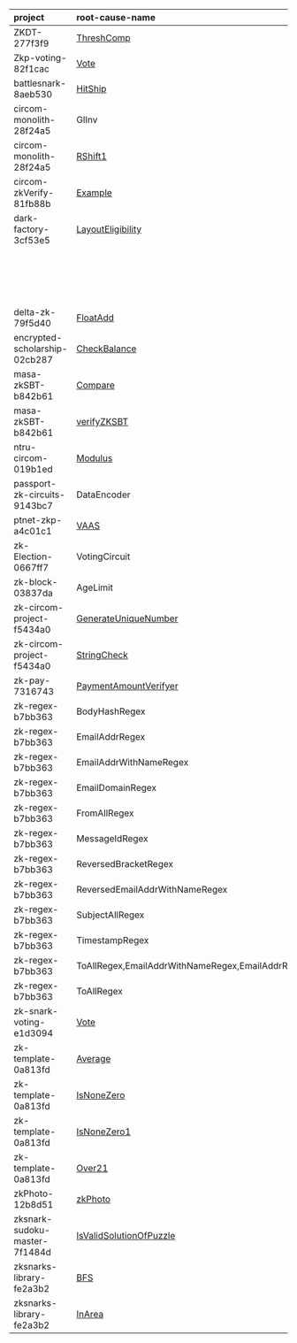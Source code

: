 | project                       | root-cause-name                                                                                                                                                   | issue                                                          | fix                                                                                     | status    | deployment / release                                                            |
|:------------------------------|:------------------------------------------------------------------------------------------------------------------------------------------------------------------|:---------------------------------------------------------------|:----------------------------------------------------------------------------------------|:----------|:--------------------------------------------------------------------------------|
| ZKDT-277f3f9                  | [ThreshComp](https://github.com/PratyushRT/ZKDT/blob/277f3f98339bc232f200de9132a2e84cb1f3796f/circuits/AuthenticatedDT.circom)                                    | nan                                                            | nan                                                                                     | nan       | nan                                                                             |
| Zkp-voting-82f1cac            | [Vote](https://github.com/RAKESH9494/Zkp-voting/blob/82f1cacb1cab6093f8aada16fd66e35acbd0fd4a/backend/zkp_files/circuit.circom#L6)                                | https://github.com/RAKESH9494/Zkp-voting/issues/1              | https://github.com/RAKESH9494/Zkp-voting/pull/2                                         | fixed     | https://holesky.etherscan.io/address/0xcb14d82298bf3c63d1216743b94fca3281245d9d |
| battlesnark-8aeb530           | [HitShip](https://github.com/alex-lindenbaum/battlesnark/blob/8aeb53072ee770cd0ec0f3af567ceb76f31fe2ba/circuits/hitShip.circom)                                   | https://github.com/alex-lindenbaum/battlesnark/issues/1        | https://github.com/alex-lindenbaum/battlesnark/pull/2                                   | nan       | nan                                                                             |
| circom-monolith-28f24a5       | GlInv                                                                                                                                                             | nan                                                            | nan                                                                                     | nan       | nan                                                                             |
| circom-monolith-28f24a5       | [RShift1](https://github.com/shuklaayush/circom-monolith/blob/28f24a55d0b0847948fb460680f6353aab92a877/circuits/goldilocks.circom#L113)                           | https://github.com/shuklaayush/circom-monolith/issues/1        | nan                                                                                     | nan       | nan                                                                             |
| circom-zkVerify-81fb88b       | [Example](https://github.com/armanthepythonguy/circom-zkVerify/blob/81fb88b61fb8ed14e11aac642cec0699b49ba1b4/circom/circuit.circom)                               | https://github.com/armanthepythonguy/circom-zkVerify/issues/1  | https://github.com/armanthepythonguy/circom-zkVerify/pull/2                             | fixed     | nan                                                                             |
| dark-factory-3cf53e5          | [LayoutEligibility](https://github.com/wizicer/dark-factory/blob/fe499b3b8d83daaa6874b4c11536055d2b6e1a56/circuits/LayoutEligibility.circom#L194)                 | https://github.com/wizicer/dark-factory/issues/1               | https://github.com/wizicer/dark-factory/pull/2                                          | fixed     | Scroll Sepolia: 0x03F80FeA1795627334C2c2ae7D623257398d0549                      |
|                               |                                                                                                                                                                   |                                                                |                                                                                         |           | Polygon zkEVM Cardona: 0x03F80FeA1795627334C2c2ae7D623257398d0549               |
|                               |                                                                                                                                                                   |                                                                |                                                                                         |           | Linea Sepolia: 0x03F80FeA1795627334C2c2ae7D623257398d0549                       |
|                               |                                                                                                                                                                   |                                                                |                                                                                         |           | World: 0x03F80FeA1795627334C2c2ae7D623257398d0549                               |
|                               |                                                                                                                                                                   |                                                                |                                                                                         |           | Blockscout Scroll Sepolia: 0x03F80FeA1795627334C2c2ae7D623257398d0549           |
| delta-zk-79f5d40              | [FloatAdd](https://github.com/delta-mpc/delta-zk/blob/79f5d4068ec86b4a13b73809e1eab9cdc56f9b87/circuits/float/circuit.circom#L64)                                 | https://github.com/delta-mpc/delta-zk/issues/3                 | nan                                                                                     | nan       | https://board.deltampc.com/                                                     |
| encrypted-scholarship-02cb287 | [CheckBalance](https://github.com/adust09/encrypted-scholarship/blob/02cb28732448900107b3400e5c3079f9ce96cf28/co-circom/circuit.circom)                           | https://github.com/adust09/encrypted-scholarship/issues/5      | nan                                                                                     | confirmed | nan                                                                             |
| masa-zkSBT-b842b61            | [Compare](https://github.com/masa-finance/masa-zkSBT/blob/b842b6116cccd9919c551b9b5e79364139c59a69/circuits/lib/compare.circom)                                   | https://github.com/masa-finance/masa-zkSBT/pull/178            | nan                                                                                     | nan       | nan                                                                             |
| masa-zkSBT-b842b61            | [verifyZKSBT](https://github.com/masa-finance/masa-zkSBT/blob/b842b6116cccd9919c551b9b5e79364139c59a69/circuits/lib/verifyZKSBT.circom)                           | https://github.com/masa-finance/masa-zkSBT/pull/178            | nan                                                                                     | nan       | https://github.com/masa-finance/masa-zkSBT/tree/main/deployments/goerli         |
| ntru-circom-019b1ed           | [Modulus](https://github.com/numtel/ntru-circom/blob/019b1ede40099f77405617565cf41a8a19980e47/circuits/ntru.circom#L7)                                            | https://github.com/numtel/ntru-circom/issues/1                 | https://github.com/numtel/ntru-circom/pull/2                                            | fixed     | nan                                                                             |
| passport-zk-circuits-9143bc7  | DataEncoder                                                                                                                                                       | https://github.com/utsavempiric20/zk-circom-project/issues/1   | https://github.com/rarimo/passport-zk-circuits/pull/60                                  | fixed     | https://app.rarime.com/proof-requests-demo                                      |
| ptnet-zkp-a4c01c1             | [VAAS](https://github.com/FactomProject/ptnet-ZKP/blob/master/vass/circuit.circom)                                                                                | https://github.com/FactomProject/ptnet-ZKP/issues/12           | nan                                                                                     | nan       | nan                                                                             |
| zk-Election-0667ff7           | VotingCircuit                                                                                                                                                     | nan                                                            | https://github.com/Dyslex7c/zk-Election/commit/d527260b19dede490ff3022d099fc466ba24f429 | fixed     | nan                                                                             |
| zk-block-03837da              | AgeLimit                                                                                                                                                          | https://github.com/Elefria-Labs/zk-block/issues/32             | nan                                                                                     | nan       | https://boilerplate.zkblock.app/                                                |
| zk-circom-project-f5434a0     | [GenerateUniqueNumber](https://github.com/utsavempiric20/zk-circom-project/blob/main/5_GenerateUniqueNumber/GenerateUniqueNumber.circom)                          | nan                                                            | nan                                                                                     | nan       | nan                                                                             |
| zk-circom-project-f5434a0     | [StringCheck](https://github.com/utsavempiric20/zk-circom-project/blob/main/3_stringToInt/StringToIntData.circom)                                                 | https://github.com/utsavempiric20/zk-circom-project/issues/1   | nan                                                                                     | nan       | nan                                                                             |
| zk-pay-7316743                | [PaymentAmountVerifyer](https://github.com/ilvcs/zk-pay/tree/73167433fe33140ff45b1f76ad65be485ae7b805)                                                            | https://github.com/ilvcs/zk-pay/issues/1                       | https://github.com/ilvcs/zk-pay/issues/1                                                | nan       | nan                                                                             |
| zk-regex-b7bb363              | BodyHashRegex                                                                                                                                                     | nan                                                            | https://github.com/zkemail/zk-regex/pull/83                                             | confirmed | https://www.npmjs.com/package/@zk-email/zk-regex-compiler                       |
| zk-regex-b7bb363              | EmailAddrRegex                                                                                                                                                    | nan                                                            | https://github.com/zkemail/zk-regex/pull/83                                             | confirmed | https://www.npmjs.com/package/@zk-email/zk-regex-compiler                       |
| zk-regex-b7bb363              | EmailAddrWithNameRegex                                                                                                                                            | nan                                                            | https://github.com/zkemail/zk-regex/pull/83                                             | confirmed | https://www.npmjs.com/package/@zk-email/zk-regex-compiler                       |
| zk-regex-b7bb363              | EmailDomainRegex                                                                                                                                                  | nan                                                            | https://github.com/zkemail/zk-regex/pull/83                                             | confirmed | https://www.npmjs.com/package/@zk-email/zk-regex-compiler                       |
| zk-regex-b7bb363              | FromAllRegex                                                                                                                                                      | nan                                                            | https://github.com/zkemail/zk-regex/pull/83                                             | confirmed | https://www.npmjs.com/package/@zk-email/zk-regex-compiler                       |
| zk-regex-b7bb363              | MessageIdRegex                                                                                                                                                    | nan                                                            | https://github.com/zkemail/zk-regex/pull/83                                             | confirmed | https://www.npmjs.com/package/@zk-email/zk-regex-compiler                       |
| zk-regex-b7bb363              | ReversedBracketRegex                                                                                                                                              | nan                                                            | https://github.com/zkemail/zk-regex/pull/83                                             | confirmed | https://www.npmjs.com/package/@zk-email/zk-regex-compiler                       |
| zk-regex-b7bb363              | ReversedEmailAddrWithNameRegex                                                                                                                                    | nan                                                            | https://github.com/zkemail/zk-regex/pull/83                                             | confirmed | https://www.npmjs.com/package/@zk-email/zk-regex-compiler                       |
| zk-regex-b7bb363              | SubjectAllRegex                                                                                                                                                   | nan                                                            | https://github.com/zkemail/zk-regex/pull/83                                             | confirmed | https://www.npmjs.com/package/@zk-email/zk-regex-compiler                       |
| zk-regex-b7bb363              | TimestampRegex                                                                                                                                                    | nan                                                            | https://github.com/zkemail/zk-regex/pull/83                                             | confirmed | https://www.npmjs.com/package/@zk-email/zk-regex-compiler                       |
| zk-regex-b7bb363              | ToAllRegex,EmailAddrWithNameRegex,EmailAddrRegex                                                                                                                  | nan                                                            | https://github.com/zkemail/zk-regex/pull/83                                             | confirmed | https://www.npmjs.com/package/@zk-email/zk-regex-compiler                       |
| zk-regex-b7bb363              | ToAllRegex                                                                                                                                                        | nan                                                            | https://github.com/zkemail/zk-regex/pull/83                                             | confirmed | https://www.npmjs.com/package/@zk-email/zk-regex-compiler                       |
| zk-snark-voting-e1d3094       | [Vote](https://github.com/BjernoFolkvardsen/zk-snark-voting/blob/e1d3094155586844f4b2667227f40be2d69fb420/circuits/VoteCircuit/Vote.circom)                       | https://github.com/BjernoFolkvardsen/zk-snark-voting/issues/58 | nan                                                                                     | nan       | nan                                                                             |
| zk-template-0a813fd           | [Average](https://github.com/tea2x/zk-template/blob/0a813fd8701a6bc7d7debb754880769398699f62/circuits/average/circuit.circom)                                     | https://github.com/tea2x/zk-template/issues/1                  | https://github.com/tea2x/zk-template/pull/3                                             | nan       | nan                                                                             |
| zk-template-0a813fd           | [IsNoneZero](https://github.com/tea2x/zk-template/blob/0a813fd8701a6bc7d7debb754880769398699f62/circuits/none-zero/circuit.circom)                                | https://github.com/tea2x/zk-template/issues/2                  | https://github.com/tea2x/zk-template/pull/3                                             | nan       | nan                                                                             |
| zk-template-0a813fd           | [IsNoneZero1](https://github.com/tea2x/zk-template/blob/0a813fd8701a6bc7d7debb754880769398699f62/circuits/none-zero/circuit1.circom)                              | https://github.com/tea2x/zk-template/issues/2                  | https://github.com/tea2x/zk-template/pull/3                                             | nan       | nan                                                                             |
| zk-template-0a813fd           | [Over21](https://github.com/tea2x/zk-template/blob/main/circuits/over21/circuit.circom)                                                                           | https://github.com/tea2x/zk-template/issues/4                  | nan                                                                                     | nan       | nan                                                                             |
| zkPhoto-12b8d51               | [zkPhoto](https://github.com/socathie/zkPhoto/blob/main/circuits/zkPhoto.circom)                                                                                  | https://github.com/socathie/zkPhoto/issues/3                   | nan                                                                                     | nan       | https://zk-photo.netlify.app/                                                   |
| zksnark-sudoku-master-7f1484d | [IsValidSolutionOfPuzzle](https://github.com/forestlv/zksnark-sudoku-master/blob/7f1484d5c34e20cc46e904b69d59d6ff901c4ca8/packages/circuit/circuits/utils.circom) | https://github.com/forestlv/zksnark-sudoku-master/issues/1     | nan                                                                                     | nan       | nan                                                                             |
| zksnarks-library-fe2a3b2      | [BFS](https://github.com/kevinz917/zksnarks-library/blob/fe2a3b265d89e0a3a28e461547707f37eaf07f68/src/circuits/arrayContains/arrayContains.circom#L17)            | https://github.com/kevinz917/zksnarks-library/issues/1         | https://github.com/kevinz917/zksnarks-library/pull/2                                    | nan       | nan                                                                             |
| zksnarks-library-fe2a3b2      | [InArea](https://github.com/kevinz917/zksnarks-library/blob/fe2a3b265d89e0a3a28e461547707f37eaf07f68/src/circuits/inArea/inArea.circom)                           | https://github.com/kevinz917/zksnarks-library/issues/3         | nan                                                                                     | nan       | nan                                                                             |
